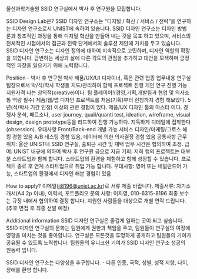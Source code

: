 울산과학기술원 SSID 연구실에서 박사 후 연구원을 모집합니다.

SSID Design Lab은?
SSID 디자인 연구소는 “디지털 / 혁신 / 서비스 / 전략”을 연구하는 디자인 연구소로서 UNIST에 속하여 있습니다. 
SSID 디자인 연구소는 디자인 방법론과 창조적인 과정을 통해 디지털 혁신을 만들어 내는 것을 목표 하고 있으며, 서비스의 전체적인 시점에서의 접근과 전략 단계에서의 솔루션 제안에 가치를 두고 있습니다. 
SSID 디자인 연구소는 디자인 정의에 대하여 지속적으로 고민하며, 디자인 역할의 확장을 꾀합니다. 급변하는 세상과 삶에 다른 각도의 관점을 추가하고 대안을 모색하며 긍정적인 파장을 일으키기 위해 노력합니다.

Position - 박사 후 연구원
박사 제품/UX/UI 디자이너, 혹은 관련 업종 
업무내용
연구실 팀장으로서 박/석/학사 학생들 지도/관리하여 함께 프로젝트 진행
개인 연구 진행 가능
지원자격
나는 창의적(creative)이다.
팀 플레이어!(경영,기획,개발팀과 협업 및 의사소통 역량 필수)
제품/웹/앱 디자인 프로젝트를 처음(기획)부터 런칭까지 경험 해보았다.
5년(석/박사 기간 인정) 이상의 관련 경험이 있다.
제품/UX 디자인 툴의 마스터 이다.
경쟁사 분석, 페르소나, user journey, quali/quanti test, ideation, wireframe, visual design, design prototype등을 리드하여 진행 가능하다.
지독하게 디테일에 집착한다(obsession).
우대사항
Front/Back-end 개발 가능
서비스 디자인/마케팅/그로스 해킹 경험 있음
A/B 테스팅 경험 있음, 데이터에 의한 의사결정 경험 있음
공통사항
근무위치: 울산 UNIST내 SSID 연구실, 출퇴근 시간 및 재택 업무 시간은 협의하여 조정.
급여: UNIST 내규에 의하여 박사 후 연구원 급으로 지급
기회: 저희 랩의 프로젝트는 대부분 스타트업과 함께 합니다. 스타트업의 환경을 체험하고 함께 성장할 수 있습니다. 프로젝트 종료 후 연계 스타트업으로 취업 가능 합니다.
우대사항: 영어 또는 네덜란드어 가능, 스타트업의 환경에서 디자인 해본 경험이 있음

How to apply?
이메일(ji8196@unist.ac.kr)로 서류 제출 바랍니다.
제출서류: 자기소개서(A4 2p 이내), 이력서, 포트폴리오
문의 사항: 이지영, 010-6315-8196
최종 보수는 규정 내에서 협의하여 결정 합니다.
지원한 사람들을 대상으로 개별 연락 드립니다. (추후 면접 후 최종 선발 예정)

Additional information
SSID 디자인 연구실은 즐겁게 일하는 곳이 되고 싶습니다. SSID 디자인 연구실의 문화는 팀원에게 권한과 책임을 주고, 팀원들이 연구실의 여정에 영향을 미치는 것을 좋아합니다. 연구실은 모든것을 투명하게 공개하고 팀원들의 기여가 공유될 수 있도록 노력합니다. 팀원들의 유니크한 기여가 SSID 디자인 연구소 성공의 원동력 입니다.

SSID 디자인 연구소는 다양성을 추구합니다. - 다른 인종, 국적, 성별, 성적 지향, 나이, 장애를 환영 합니다.
